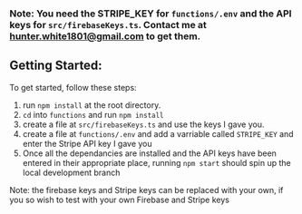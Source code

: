 ### Note: You need the STRIPE_KEY for `functions/.env` and the API keys for `src/firebaseKeys.ts`. Contact me at hunter.white1801@gmail.com to get them.

## Getting Started:

To get started, follow these steps:

1. run `npm install` at the root directory.
2. `cd` into `functions` and run `npm install`
3. create a file at `src/firebaseKeys.ts` and use the keys I gave you.
4. create a file at `functions/.env` and add a varriable called `STRIPE_KEY` and enter the Stripe API key I gave you
5. Once all the dependancies are installed and the API keys have been entered in their appropriate place, running `npm start` should spin up the local development branch

Note: the firebase keys and Stripe keys can be replaced with your own, if you so wish to test with your own Firebase and Stripe keys
